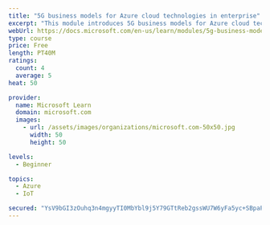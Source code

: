 ```yaml
---
title: "5G business models for Azure cloud technologies in enterprise"
excerpt: "This module introduces 5G business models for Azure cloud technologies."
webUrl: https://docs.microsoft.com/en-us/learn/modules/5g-business-models/
type: course
price: Free
length: PT40M
ratings:
  count: 4
  average: 5
heat: 50

provider:
  name: Microsoft Learn
  domain: microsoft.com
  images:
    - url: /assets/images/organizations/microsoft.com-50x50.jpg
      width: 50
      height: 50

levels:
  - Beginner

topics:
  - Azure
  - IoT

secured: "YsV9bGI3zOuhq3n4mgyyTI0MbYbl9j5Y79GTtReb2gssWU7W6yFa5yc+SBpaPMDNvA6T0NPQavFBkzZaqle7jdgrtoAY2Og6UjChZ8ptRWy9G2dFlQlkFQ/WFvzA6UCQjbaFnQMNvqM3yZkKMNTlpKEe011o8YQW594GSaaXDw6zNocer3VcJ04wRbT2b1oa56ldHphTcTAY/CKpRohNnEjXGdVNxc7ZWwqqlnwxbIsMMuy71wC3dxV9ZiEGls1dBNJZnXvt05OH46wA1U6ndbronAiiMiw+oyAEZ6FgHr40/JL4tA8DGoQW1gbcn+Ca3it2UFKZ8W5qOvwLr6MjwiOlGlHQH227iymXe614maX6v95zzU4I/dlN/enQQRFTTxnWgjw6Y1fofSnWizazyMjxDqbfbnxlNeWWPJXrBNw=;C9arvB6cVmT/MxwfgxR/gg=="
---
```


